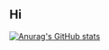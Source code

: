 ## Hi

[![Anurag's GitHub stats](https://github-readme-stats.vercel.app/api?username=Matipolit)](https://github.com/anuraghazra/github-readme-stats)

<!--
**Matipolit/Matipolit** is a ✨ _special_ ✨ repository because its `README.md` (this file) appears on your GitHub profile.

Here are some ideas to get you started:

- 🔭 I’m currently working on ...
- 🌱 I’m currently learning ...
- 👯 I’m looking to collaborate on ...
- 🤔 I’m looking for help with ...
- 💬 Ask me about ...
- 📫 How to reach me: ...
- 😄 Pronouns: ...
- ⚡ Fun fact: ...
-->

